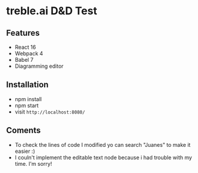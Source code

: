 # treble.ai D&D Test

## Features

* React 16
* Webpack 4
* Babel 7
* Diagramming editor

## Installation

* npm install
* npm start
* visit `http://localhost:8080/`


## Coments
* To check the lines of code I modified yo can search "Juanes" to make it easier :)
* I couln't implement the editable text node because i had trouble with my time. I'm sorry! 